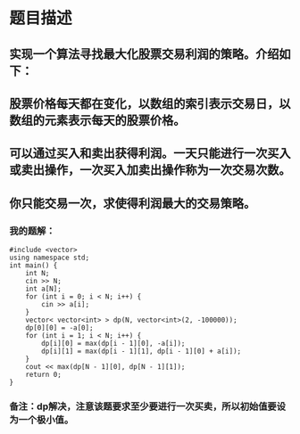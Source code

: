 # 题目描述
## 实现一个算法寻找最大化股票交易利润的策略。介绍如下：
## 股票价格每天都在变化，以数组的索引表示交易日，以数组的元素表示每天的股票价格。
## 可以通过买入和卖出获得利润。一天只能进行一次买入或卖出操作，一次买入加卖出操作称为一次交易次数。
## 你只能交易一次，求使得利润最大的交易策略。
### 我的题解：
```#include <bits/stdc++.h>
#include <vector>
using namespace std;
int main() {
	int N;
	cin >> N;
	int a[N];
	for (int i = 0; i < N; i++) {
		cin >> a[i];
	}
	vector< vector<int> > dp(N, vector<int>(2, -100000));
	dp[0][0] = -a[0];
	for (int i = 1; i < N; i++) {
		dp[i][0] = max(dp[i - 1][0], -a[i]);
		dp[i][1] = max(dp[i - 1][1], dp[i - 1][0] + a[i]);
	}
	cout << max(dp[N - 1][0], dp[N - 1][1]);
	return 0;
} 
```
### **备注**：dp解决，注意该题要求至少要进行一次买卖，所以初始值要设为一个极小值。